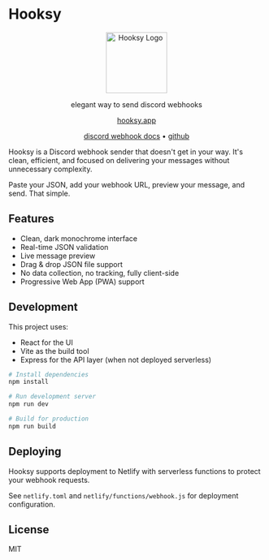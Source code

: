 # Hooksy

<div align="center">
  <img src="public/logo.svg" alt="Hooksy Logo" width="120" height="120">
  <p>elegant way to send discord webhooks</p>
  <a href="https://hooksy.xyz">hooksy.app</a>
  
  <p>
    <a href="https://discord.com/developers/docs/resources/webhook">discord webhook docs</a> •
    <a href="https://github.com/your-username/hooksy">github</a>
  </p>
</div>

Hooksy is a Discord webhook sender that doesn't get in your way. It's clean, efficient, and focused on delivering your messages without unnecessary complexity.

Paste your JSON, add your webhook URL, preview your message, and send. That simple.

## Features

- Clean, dark monochrome interface
- Real-time JSON validation
- Live message preview
- Drag & drop JSON file support
- No data collection, no tracking, fully client-side
- Progressive Web App (PWA) support

## Development

This project uses:
- React for the UI
- Vite as the build tool
- Express for the API layer (when not deployed serverless)

```bash
# Install dependencies
npm install

# Run development server
npm run dev

# Build for production
npm run build
```

## Deploying

Hooksy supports deployment to Netlify with serverless functions to protect your webhook requests.

See `netlify.toml` and `netlify/functions/webhook.js` for deployment configuration.

## License

MIT
